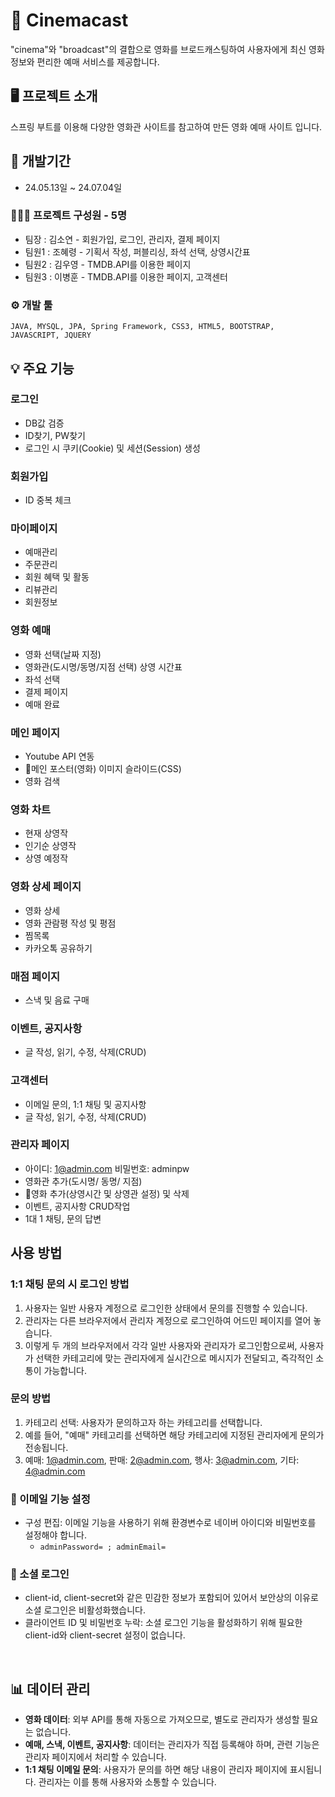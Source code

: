 # 📌 Cinemacast

"cinema"와 "broadcast"의 결합으로 영화를 브로드캐스팅하여 사용자에게 최신 영화 정보와 편리한 예매 서비스를 제공합니다.


## 🖥️ 프로젝트 소개

스프링 부트를 이용해 다양한 영화관 사이트를 참고하여 만든 영화 예매 사이트 입니다.

## 📆 개발기간

* 24.05.13일 ~ 24.07.04일

### 👨‍👩‍👦 프로젝트 구성원 - 5명

* 팀장 : 김소연 - 회원가입, 로그인, 관리자, 결제 페이지
* 팀원1 : 조혜령 - 기획서 작성, 퍼블리싱, 좌석 선택, 상영시간표
* 팀원2 : 김우영 - TMDB.API를 이용한 페이지
* 팀원3 : 이병훈 - TMDB.API를 이용한 페이지, 고객센터           

### ⚙️ 개발 툴

```
JAVA, MYSQL, JPA, Spring Framework, CSS3, HTML5, BOOTSTRAP, JAVASCRIPT, JQUERY
```

## 💡 주요 기능

### 로그인
* DB값 검증
* ID찾기, PW찾기
* 로그인 시 쿠키(Cookie) 및 세션(Session) 생성
  
### 회원가입
* ID 중복 체크

### 마이페이지
* 예매관리
* 주문관리
* 회원 혜택 및 활동
* 리뷰관리
* 회원정보 

### 영화 예매
* 영화 선택(날짜 지정)
* 영화관(도시명/동명/지점 선택) 상영 시간표
* 좌석 선택
* 결제 페이지
* 예매 완료

### 메인 페이지
* Youtube API 연동
* 메인 포스터(영화) 이미지 슬라이드(CSS)
* 영화 검색

### 영화 차트
* 현재 상영작
* 인기순 상영작
* 상영 예정작

### 영화 상세 페이지
* 영화 상세
* 영화 관람평 작성 및 평점
* 찜목록
* 카카오톡 공유하기

### 매점 페이지
* 스낵 및 음료 구매

### 이벤트, 공지사항
* 글 작성, 읽기, 수정, 삭제(CRUD)

### 고객센터
* 이메일 문의, 1:1 채팅 및 공지사항
* 글 작성, 읽기, 수정, 삭제(CRUD)

### 관리자 페이지
* 아이디: 1@admin.com 비밀번호: adminpw
* 영화관 추가(도시명/ 동명/ 지점)
* 영화 추가(상영시간 및 상영관 설정) 및 삭제
* 이벤트, 공지사항 CRUD작업
* 1대 1 채팅, 문의 답변

## 사용 방법

### 1:1 채팅 문의 시 로그인 방법
1. 사용자는 일반 사용자 계정으로 로그인한 상태에서 문의를 진행할 수 있습니다.
2. 관리자는 다른 브라우저에서 관리자 계정으로 로그인하여 어드민 페이지를 열어 놓습니다.
3. 이렇게 두 개의 브라우저에서 각각 일반 사용자와 관리자가 로그인함으로써, 사용자가 선택한 카테고리에 맞는 관리자에게 실시간으로 메시지가 전달되고, 즉각적인 소통이 가능합니다.

### 문의 방법
1. 카테고리 선택: 사용자가 문의하고자 하는 카테고리를 선택합니다.
2. 예를 들어, "예매" 카테고리를 선택하면 해당 카테고리에 지정된 관리자에게 문의가 전송됩니다.
3. 예매: 1@admin.com, 판매: 2@admin.com, 행사: 3@admin.com, 기타: 4@admin.com

### 📧 이메일 기능 설정
- 구성 편집: 이메일 기능을 사용하기 위해 환경변수로 네이버 아이디와 비밀번호를 설정해야 합니다.
    - `adminPassword= ; adminEmail=`

### 🚫 소셜 로그인
- client-id, client-secret와 같은 민감한 정보가 포함되어 있어서 보안상의 이유로 소셜 로그인은 비활성화했습니다.
- 클라이언트 ID 및 비밀번호 누락: 소셜 로그인 기능을 활성화하기 위해 필요한 client-id와 client-secret 설정이 없습니다.
  
<br/>

## 📊 데이터 관리
- **영화 데이터**: 외부 API를 통해 자동으로 가져오므로, 별도로 관리자가 생성할 필요는 없습니다.
- **예매, 스낵, 이벤트, 공지사항**: 데이터는 관리자가 직접 등록해야 하며, 관련 기능은 관리자 페이지에서 처리할 수 있습니다.
- **1:1 채팅 이메일 문의**: 사용자가 문의를 하면 해당 내용이 관리자 페이지에 표시됩니다. 관리자는 이를 통해 사용자와 소통할 수 있습니다.

